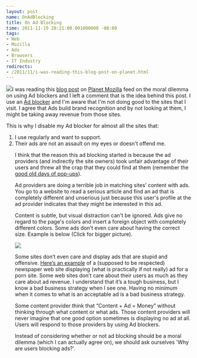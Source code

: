 ```yaml
---
layout: post
name: OnAdBlocking
title: On Ad Blocking
time: 2011-11-19 20:21:00.001000000 -08:00
tags:
- Web
- Mozilla
- Ads
- Browsers
- IT Industry
redirects:
- /2011/11/i-was-reading-this-blog-post-on-planet.html
---
```

![](https://sn2files.storage.live.com/y1psAO-xkceSRTapjaHuBVdnuHqDWIWIgBZv77GMCa4_WRmzlRsWKEiNfi7VX2Js4-Ty8wzJbetSgA/AdBlockPlusLogo.jpg?psid=1)I was reading this [blog post](http://monogatari.doukut.su/2011/11/why-ad-blocking-is-not-moral-dilemma.html) on [Planet Mozilla](http://planet.mozilla.org/) feed on the moral dilemma on using Ad blockers and I left a comment that is the idea behind this post. I use an [Ad blocker](http://adblockplus.org/en/) and I'm aware that I'm not doing good to the sites that I visit. I agree that Ads build brand recognition and by not looking at them, I might be taking away revenue from those sites.

This is why I disable my Ad blocker for almost all the sites that:

1.  <div align="justify">I use regularly and want to support.</div> <li>
    <div align="justify">Their ads are not an assault on my eyes or doesn't offend me.</div>

    I think that the reason this ad blocking started is because the ad providers (and indirectly the site owners) took unfair advantage of their users and threw all the crap that they could find at them (remember the [good old days of pop-ups](http://en.wikipedia.org/wiki/Pop-up_ad)).

    Ad providers are doing a terrible job in matching sites’ content with ads. You go to a website to read a serious article and find an ad that is completely different and unserious just because this user's profile at the ad provider indicates that they might be interested in this ad.

    Content is subtle, but visual distraction can't be ignored. Ads give no regard to the page's colors and insert a foreign object with completely different colors. Some ads don't even care about having the correct size. Example is below (Click for bigger picture).

    [![](https://sn2files.storage.live.com/y1p45EfuhY4chPcYI6JkyfTQJNUMxU-JPbWOI2ea6dNa4eI8Y9GBjQ7EASelyXmaXZv9rObO373OV8/BestAdPlacementEver_Small.png?psid=1)](https://sn2files.storage.live.com/y1poMoLyNkn-tYzIXrwyX_zlN5N-H70SSh6lGEQSLzTqoRnSGuz0umrcP-kgJ9Q5kuRfiIXTCOmgsk/BestAdPlacementEver.png?psid=1)

    Some sites don’t even care and display ads that are stupid and offensive. [Here’s an example](http://twitpic.com/5uhzn3) of a (supposed to be respected) newspaper web site displaying (what is practically if not really) ad for a porn site. Some web sites don’t care about their users as much as they care about ad revenue. I understand that it’s a tough business, but I know a bad business strategy when I see one. Having no minimum when it comes to what is an acceptable ad is a bad business strategy.

    Some content provider think that “Content + Ad = Money” without thinking through what content or what ads. Those content providers will never imagine that one good option sometimes is displaying no ad at all. Users will respond to those providers by using Ad blockers.

    Instead of considering whether or not ad blocking should be a moral dilemma (which I can actually agree on), we should ask ourselves 'Why are users blocking ads?'.
